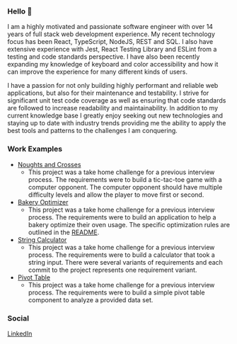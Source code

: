### Hello 👋

I am a highly motivated and passionate software engineer with over 14 years of full stack web development experience. My recent technology focus has been React, TypeScript, NodeJS, REST and SQL. I also have extensive experience with Jest, React Testing Library and ESLint from a testing and code standards perspective. I have also been recently expanding my knowledge of keyboard and color accessibility and how it can improve the experience for many different kinds of users. 

I have a passion for not only building highly performant and reliable web applications, but also for their maintenance and testability. I strive for significant unit test code coverage as well as ensuring that code standards are followed to increase readability and maintainability. In addition to my current knowledge base I greatly enjoy seeking out new technologies and staying up to date with industry trends providing me the ability to apply the best tools and patterns to the challenges I am conquering.

### Work Examples
* [Noughts and Crosses](https://github.com/yadam/noughts-and-crosses)
  * This project was a take home challenge for a previous interview process. The requirements were to build a tic-tac-toe game with a computer opponent. The computer opponent should have multiple difficulty levels and allow the player to move first or second.
* [Bakery Optimizer](https://github.com/yadam/bakery-optimizer)
  * This project was a take home challenge for a previous interview process. The requirements were to build an application to help a bakery optimize their oven usage. The specific optimization rules are outlined in the [README](https://github.com/yadam/bakery-optimizer/blob/main/README.md).
* [String Calculator](https://github.com/yadam/calculator)
  * This project was a take home challenge for a previous interview process. The requirements were to build a calculator that took a string input. There were several variants of requirements and each commit to the project represents one requirement variant.
* [Pivot Table](https://github.com/yadam/pivot)
  * This project was a take home challenge for a previous interview process. The requirements were to build a simple pivot table component to analyze a provided data set.

### Social
[LinkedIn](https://www.linkedin.com/in/adambantly/)


<!--
**yadam/yadam** is a ✨ _special_ ✨ repository because its `README.md` (this file) appears on your GitHub profile.

Here are some ideas to get you started:

- 🔭 I’m currently working on ...
- 🌱 I’m currently learning ...
- 👯 I’m looking to collaborate on ...
- 🤔 I’m looking for help with ...
- 💬 Ask me about ...
- 📫 How to reach me: ...
- 😄 Pronouns: ...
- ⚡ Fun fact: ...
-->

